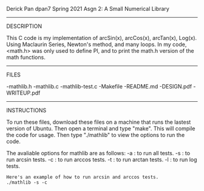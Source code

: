 Derick Pan
dpan7
Spring 2021
Asgn 2: A Small Numerical Library

--------------------------------
DESCRIPTION

This C code is my implementation of arcSin(x), arcCos(x), arcTan(x), Log(x).
Using Maclaurin Series, Newton's method, and many loops.
In my code, <math.h> was only used to define PI, and to print the math.h version of the math functions.

--------------------------------
FILES

-mathlib.h
-mathlib.c
-mathlib-test.c
-Makefile
-README.md
-DESIGN.pdf
-WRITEUP.pdf

--------------------------------
INSTRUCTIONS

To run these files, download these files on a machine that runs the lastest version of Ubuntu.
Then open a terminal and type "make". This will compile the code for usage. Then type "./mathlib"
to view the options to run the code.

The avaliable options for mathlib are as follows:
-a : to run all tests.
-s : to run arcsin tests.
-c : to run arccos tests.
-t : to run arctan tests.
-l : to run log tests.
~~~~~~~~~~~~~~~~~~~~~~
Here's an example of how to run arcsin and arccos tests.
./mathlib -s -c

